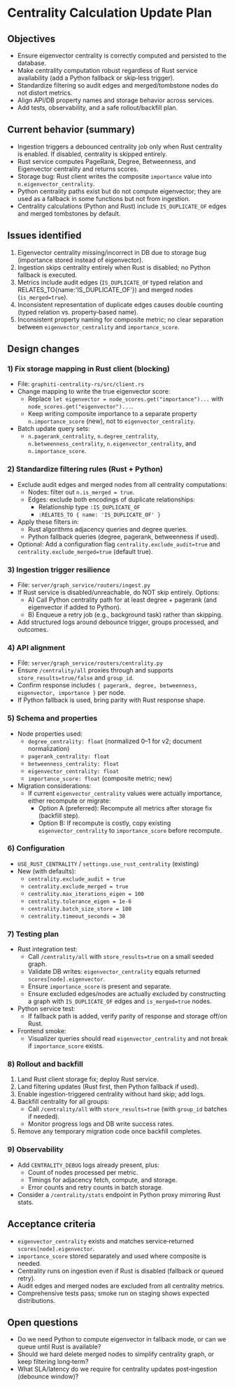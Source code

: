 # Centrality Calculation Update Plan

## Objectives
- Ensure eigenvector centrality is correctly computed and persisted to the database.
- Make centrality computation robust regardless of Rust service availability (add a Python fallback or skip‑less trigger).
- Standardize filtering so audit edges and merged/tombstone nodes do not distort metrics.
- Align API/DB property names and storage behavior across services.
- Add tests, observability, and a safe rollout/backfill plan.

## Current behavior (summary)
- Ingestion triggers a debounced centrality job only when Rust centrality is enabled. If disabled, centrality is skipped entirely.
- Rust service computes PageRank, Degree, Betweenness, and Eigenvector centrality and returns scores.
- Storage bug: Rust client writes the composite `importance` value into `n.eigenvector_centrality`.
- Python centrality paths exist but do not compute eigenvector; they are used as a fallback in some functions but not from ingestion.
- Centrality calculations (Python and Rust) include `IS_DUPLICATE_OF` edges and merged tombstones by default.

## Issues identified
1. Eigenvector centrality missing/incorrect in DB due to storage bug (importance stored instead of eigenvector).
2. Ingestion skips centrality entirely when Rust is disabled; no Python fallback is executed.
3. Metrics include audit edges (`IS_DUPLICATE_OF` typed relation and RELATES_TO{name:'IS_DUPLICATE_OF'}) and merged nodes (`is_merged=true`).
4. Inconsistent representation of duplicate edges causes double counting (typed relation vs. property‑based name).
5. Inconsistent property naming for composite metric; no clear separation between `eigenvector_centrality` and `importance_score`.

## Design changes

### 1) Fix storage mapping in Rust client (blocking)
- File: `graphiti-centrality-rs/src/client.rs`
- Change mapping to write the true eigenvector score:
  - Replace `let eigenvector = node_scores.get("importance")...` with `node_scores.get("eigenvector")...`.
  - Keep writing composite importance to a separate property `n.importance_score` (new), not to `eigenvector_centrality`.
- Batch update query sets:
  - `n.pagerank_centrality`, `n.degree_centrality`, `n.betweenness_centrality`, `n.eigenvector_centrality`, and `n.importance_score`.

### 2) Standardize filtering rules (Rust + Python)
- Exclude audit edges and merged nodes from all centrality computations:
  - Nodes: filter out `n.is_merged = true`.
  - Edges: exclude both encodings of duplicate relationships:
    - Relationship type `:IS_DUPLICATE_OF`
    - `:RELATES_TO { name: 'IS_DUPLICATE_OF' }`
- Apply these filters in:
  - Rust algorithms adjacency queries and degree queries.
  - Python fallback queries (degree, pagerank, betweenness if used).
- Optional: Add a configuration flag `centrality.exclude_audit=true` and `centrality.exclude_merged=true` (default true).

### 3) Ingestion trigger resilience
- File: `server/graph_service/routers/ingest.py`
- If Rust service is disabled/unreachable, do NOT skip entirely. Options:
  - A) Call Python centrality path for at least degree + pagerank (and eigenvector if added to Python).
  - B) Enqueue a retry job (e.g., background task) rather than skipping.
- Add structured logs around debounce trigger, groups processed, and outcomes.

### 4) API alignment
- File: `server/graph_service/routers/centrality.py`
- Ensure `/centrality/all` proxies through and supports `store_results=true/false` and `group_id`.
- Confirm response includes `{ pagerank, degree, betweenness, eigenvector, importance }` per node.
- If Python fallback is used, bring parity with Rust response shape.

### 5) Schema and properties
- Node properties used:
  - `degree_centrality: float` (normalized 0–1 for v2; document normalization)
  - `pagerank_centrality: float`
  - `betweenness_centrality: float`
  - `eigenvector_centrality: float`
  - `importance_score: float` (composite metric; new)
- Migration considerations:
  - If current `eigenvector_centrality` values were actually importance, either recompute or migrate:
    - Option A (preferred): Recompute all metrics after storage fix (backfill step).
    - Option B: If recompute is costly, copy existing `eigenvector_centrality` to `importance_score` before recompute.

### 6) Configuration
- `USE_RUST_CENTRALITY` / `settings.use_rust_centrality` (existing)
- New (with defaults):
  - `centrality.exclude_audit = true`
  - `centrality.exclude_merged = true`
  - `centrality.max_iterations_eigen = 100`
  - `centrality.tolerance_eigen = 1e-6`
  - `centrality.batch_size_store = 100`
  - `centrality.timeout_seconds = 30`

### 7) Testing plan
- Rust integration test:
  - Call `/centrality/all` with `store_results=true` on a small seeded graph.
  - Validate DB writes: `eigenvector_centrality` equals returned `scores[node].eigenvector`.
  - Ensure `importance_score` is present and separate.
  - Ensure excluded edges/nodes are actually excluded by constructing a graph with `IS_DUPLICATE_OF` edges and `is_merged=true` nodes.
- Python service test:
  - If fallback path is added, verify parity of response and storage off/on Rust.
- Frontend smoke:
  - Visualizer queries should read `eigenvector_centrality` and not break if `importance_score` exists.

### 8) Rollout and backfill
1. Land Rust client storage fix; deploy Rust service.
2. Land filtering updates (Rust first, then Python fallback if used).
3. Enable ingestion-triggered centrality without hard skip; add logs.
4. Backfill centrality for all groups:
   - Call `/centrality/all` with `store_results=true` (with `group_id` batches if needed).
   - Monitor progress logs and DB write success rates.
5. Remove any temporary migration code once backfill completes.

### 9) Observability
- Add `CENTRALITY_DEBUG` logs already present, plus:
  - Count of nodes processed per metric.
  - Timings for adjacency fetch, compute, and storage.
  - Error counts and retry counts in batch storage.
- Consider a `/centrality/stats` endpoint in Python proxy mirroring Rust stats.

## Acceptance criteria
- `eigenvector_centrality` exists and matches service‑returned `scores[node].eigenvector`.
- `importance_score` stored separately and used where composite is needed.
- Centrality runs on ingestion even if Rust is disabled (fallback or queued retry).
- Audit edges and merged nodes are excluded from all centrality metrics.
- Comprehensive tests pass; smoke run on staging shows expected distributions.

## Open questions
- Do we need Python to compute eigenvector in fallback mode, or can we queue until Rust is available?
- Should we hard delete merged nodes to simplify centrality graph, or keep filtering long‑term?
- What SLA/latency do we require for centrality updates post‑ingestion (debounce window)?

